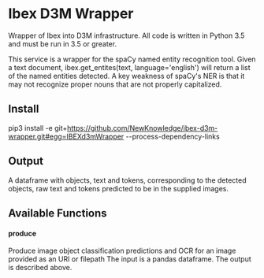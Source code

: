 # Ibex D3M Wrapper

Wrapper of Ibex into D3M infrastructure. All code is written in Python 3.5 and must be run in 3.5 or greater. 

This service is a wrapper for the spaCy named entity recognition tool. Given a text document, ibex.get_entites(text, language='english') will return a list of the named entities detected. A key weakness of spaCy's NER is that it may not recognize proper nouns that are not properly capitalized.

## Install

pip3 install -e git+https://github.com/NewKnowledge/ibex-d3m-wrapper.git#egg=IBEXd3mWrapper --process-dependency-links

## Output
A dataframe with objects, text and tokens, corresponding to the detected objects, raw text and tokens predicted to be in the supplied images.

## Available Functions

#### produce
Produce image object classification predictions and OCR for an image provided as an URI or filepath The input is a pandas dataframe. The output is described above.
